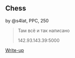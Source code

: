 ## Chess
by @s4lat, PPC, 250

> Там всё и так написано
> 
> 142.93.143.39:5000

[Write-up](WRITEUP.md)